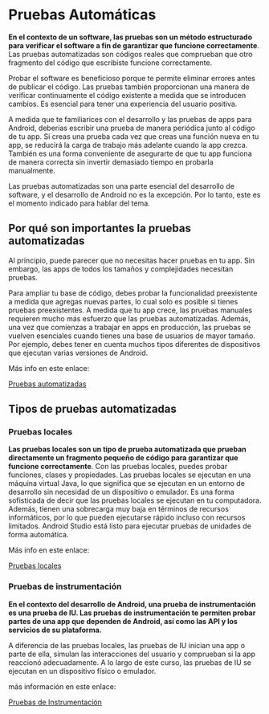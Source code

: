 # Pruebas Automáticas

__En el contexto de un software, las pruebas son un método estructurado para verificar el software 
a fin de garantizar que funcione correctamente__. Las pruebas automatizadas son códigos reales que
comprueban que otro fragmento del código que escribiste funcione correctamente.

Probar el software es beneficioso porque te permite eliminar errores antes de publicar el código.
Las pruebas también proporcionan una manera de verificar continuamente el código existente
a medida que se introducen cambios. Es esencial para tener una experiencia del usuario positiva.

A medida que te familiarices con el desarrollo y las pruebas de apps para Android,
deberías escribir una prueba de manera periódica junto al código de tu app.
Si creas una prueba cada vez que creas una función nueva en tu app, se reducirá la carga
de trabajo más adelante cuando la app crezca. También es una forma conveniente de asegurarte
de que tu app funciona de manera correcta sin invertir demasiado tiempo en probarla manualmente.

Las pruebas automatizadas son una parte esencial del desarrollo de software, y el desarrollo
de Android no es la excepción. Por lo tanto, este es el momento indicado para hablar del tema.

## Por qué son importantes la pruebas automatizadas

Al principio, puede parecer que no necesitas hacer pruebas en tu app. Sin embargo, las apps de
todos los tamaños y complejidades necesitan pruebas.

Para ampliar tu base de código, debes probar la funcionalidad preexistente a medida que agregas
nuevas partes, lo cual solo es posible si tienes pruebas preexistentes. A medida que tu app crece,
las pruebas manuales requieren mucho más esfuerzo que las pruebas automatizadas. Además, una vez
que comienzas a trabajar en apps en producción, las pruebas se vuelven esenciales cuando tienes 
una base de usuarios de mayor tamaño. Por ejemplo, debes tener en cuenta muchos tipos diferentes 
de dispositivos que ejecutan varias versiones de Android.

Más info en este enlace:

[Pruebas automatizadas](https://developer.android.com/codelabs/basic-android-kotlin-compose-write-automated-tests?continue=https%3A%2F%2Fdeveloper.android.com%2Fcourses%2Fpathways%2Fandroid-basics-compose-unit-2-pathway-3%23codelab-https%3A%2F%2Fdeveloper.android.com%2Fcodelabs%2Fbasic-android-kotlin-compose-write-automated-tests#2)

## Tipos de pruebas automatizadas

### Pruebas locales

__Las pruebas locales son un tipo de prueba automatizada que prueban directamente un fragmento
pequeño de código para garantizar que funcione correctamente__. Con las pruebas locales, 
puedes probar funciones, clases y propiedades. Las pruebas locales se ejecutan en una máquina
virtual Java, lo que significa que se ejecutan en un entorno de desarrollo sin necesidad de un
dispositivo o emulador. Es una forma sofisticada de decir que las pruebas locales se ejecutan
en tu computadora. Además, tienen una sobrecarga muy baja en términos de recursos informáticos, 
por lo que pueden ejecutarse rápido incluso con recursos limitados. Android Studio está listo para
ejecutar pruebas de unidades de forma automática. 

Más info en este enlace:

[Pruebas locales](https://developer.android.com/codelabs/basic-android-kotlin-compose-write-automated-tests?continue=https%3A%2F%2Fdeveloper.android.com%2Fcourses%2Fpathways%2Fandroid-basics-compose-unit-2-pathway-3%23codelab-https%3A%2F%2Fdeveloper.android.com%2Fcodelabs%2Fbasic-android-kotlin-compose-write-automated-tests#3)


### Pruebas de instrumentación

__En el contexto del desarrollo de Android, una prueba de instrumentación es una prueba de IU. 
Las pruebas de instrumentación te permiten probar partes de una app que dependen de Android, 
así como las API y los servicios de su plataforma.__

A diferencia de las pruebas locales, las pruebas de IU inician una app o parte de ella, simulan
las interacciones del usuario y comprueban si la app reaccionó adecuadamente. A lo largo de este
curso, las pruebas de IU se ejecutan en un dispositivo físico o emulador.

más información en este enlace:

[Pruebas de Instrumentación](https://developer.android.com/codelabs/basic-android-kotlin-compose-write-automated-tests?continue=https%3A%2F%2Fdeveloper.android.com%2Fcourses%2Fpathways%2Fandroid-basics-compose-unit-2-pathway-3%23codelab-https%3A%2F%2Fdeveloper.android.com%2Fcodelabs%2Fbasic-android-kotlin-compose-write-automated-tests#4)





